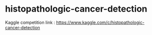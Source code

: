# histopathologic-cancer-detection

Kaggle competition link :
https://www.kaggle.com/c/histopathologic-cancer-detection
